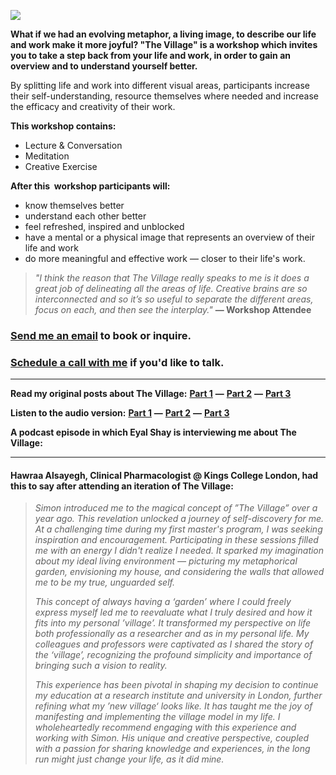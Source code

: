 ![](https://substackcdn.com/image/fetch/w_1456,c_limit,f_auto,q_auto:good,fl_progressive:steep/https%3A%2F%2Fbucketeer-e05bbc84-baa3-437e-9518-adb32be77984.s3.amazonaws.com%2Fpublic%2Fimages%2F3ba9b5da-7e97-4f9c-85f6-b620e4711e4f_680x362.png)

**What if we had an evolving metaphor, a living image, to describe our life and work make it more joyful? "The Village" is a workshop which invites you to take a step back from your life and work, in order to gain an overview and to understand yourself better.**

By splitting life and work into different visual areas, participants increase their self-understanding, resource themselves where needed and increase the efficacy and creativity of their work.

**This workshop contains:**

- Lecture & Conversation
- Meditation
- Creative Exercise

**After this  workshop participants will:**

- know themselves better
- understand each other better
- feel refreshed, inspired and unblocked
- have a mental or a physical image that represents an overview of their life and work
- do more meaningful and effective work — closer to their life's work.

> _"I think the reason that The Village really speaks to me is it does a great job of delineating all the areas of life. Creative brains are so interconnected and so it’s so useful to separate the different areas, focus on each, and then see the interplay."_ **— Workshop Attendee**

### [**Send me an email**](mailto:simon@nowmedia.org) **to book or inquire.**

### [**Schedule a call with me**](https://calendly.com/nowsimon/hello) **if you'd like to talk.**

---

**Read my original posts about The Village:** [**Part 1**](https://open.substack.com/pub/nowsimon/p/the-village?r=e06m1&utm_campaign=post&utm_medium=web) **—** [**Part 2**](https://open.substack.com/pub/nowsimon/p/the-village-pt-ii?r=e06m1&utm_campaign=post&utm_medium=web) **—** [**Part 3**](https://open.substack.com/pub/nowsimon/p/the-village-pt-iii?r=e06m1&utm_campaign=post&utm_medium=web)

**Listen to the audio version:** [**Part 1**](https://open.spotify.com/episode/46TrHX58cpT1bDdjgMxeAy?si=b20c4b201b6a4dae) **—** [**Part 2**](https://open.spotify.com/episode/4SoFZTD25xBsDvEGmO5LLq?si=eae3a280bf9443fd) **—** [**Part 3**](https://open.spotify.com/episode/0bxoyKoImUwAuDhr0iuIpz?si=ebabaeb2408b4d0e)

**A podcast episode in which Eyal Shay is interviewing me about The Village:**

---

#### Hawraa Alsayegh, Clinical Pharmacologist @ Kings College London, had this to say after attending an iteration of The Village:

> _Simon introduced me to the magical concept of ”The Village” over a year ago. This revelation unlocked a journey of self-discovery for me. At a challenging time during my first master's program, I was seeking inspiration and encouragement. Participating in these sessions filled me with an energy I didn't realize I needed. It sparked my imagination about my ideal living environment — picturing my metaphorical garden, envisioning my house, and considering the walls that allowed me to be my true, unguarded self._
> 
> _This concept of always having a ‘garden’ where I could freely express myself led me to reevaluate what I truly desired and how it fits into my personal ’village’. It transformed my perspective on life both professionally as a researcher and as in my personal life. My colleagues and professors were captivated as I shared the story of the ‘village’, recognizing the profound simplicity and importance of bringing such a vision to reality._
> 
> _This experience has been pivotal in shaping my decision to continue my education at a research institute and university in London, further refining what my ’new village‘ looks like. It has taught me the joy of manifesting and implementing the village model in my life. I wholeheartedly recommend engaging with this experience and working with Simon. His unique and creative perspective, coupled with a passion for sharing knowledge and experiences, in the long run might just change your life, as it did mine._